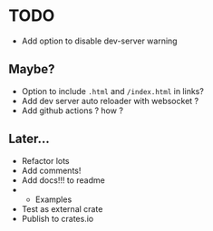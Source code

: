 # TODO

- Add option to disable dev-server warning

## Maybe?

- Option to include `.html` and `/index.html` in links?
- Add dev server auto reloader with websocket ?
- Add github actions ? how ?

## Later...

- Refactor lots
- Add comments!
- Add docs!!! to readme
- - Examples
- Test as external crate
- Publish to crates.io
